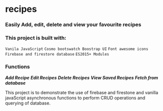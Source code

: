 # recipes

### Easily Add, edit, delete and view your favourite recipes ###

### This project is built with: ###
`Vanila JavaScript`
`Cosmo bootswatch Boostrap UI`
`Font awesome icons`
`Firebase and firestore database`
`ES2015+ Modules`

### Functions ###
***Add Recipe***
***Edit Recipes***
***Delete Recipes***
***View Saved Recipes***
***Fetch from database***


This project is to demonstrate the use of firebase and firestone and vanilla javaScript asynchronous functions to perform CRUD operations and querying of database.